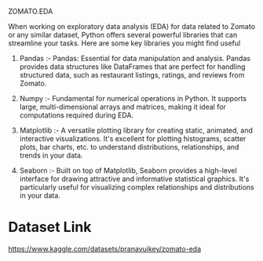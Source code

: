 ZOMATO.EDA

When working on exploratory data analysis (EDA) for data related to Zomato or any similar dataset, 
Python offers several powerful libraries that can streamline your tasks. 
Here are some key libraries you might find useful

1. Pandas :-
   Pandas: Essential for data manipulation and analysis. Pandas provides data structures like 
   DataFrames that are perfect for handling structured data, such as restaurant listings, ratings, and reviews from Zomato.

2. Numpy :-
   Fundamental for numerical operations in Python. It supports large, multi-dimensional
   arrays and matrices, making it ideal for computations required during EDA.

3. Matplotlib :-
   A versatile plotting library for creating static, animated, and interactive visualizations.
   It's excellent for plotting histograms, scatter plots, bar charts, etc.
   to understand distributions, relationships, and trends in your data.

4. Seaborn :-
   Built on top of Matplotlib, Seaborn provides a high-level interface for drawing attractive
   and informative statistical graphics. It's particularly useful for visualizing complex relationships and distributions in your data.
  
# Dataset Link

  https://www.kaggle.com/datasets/pranavuikey/zomato-eda
